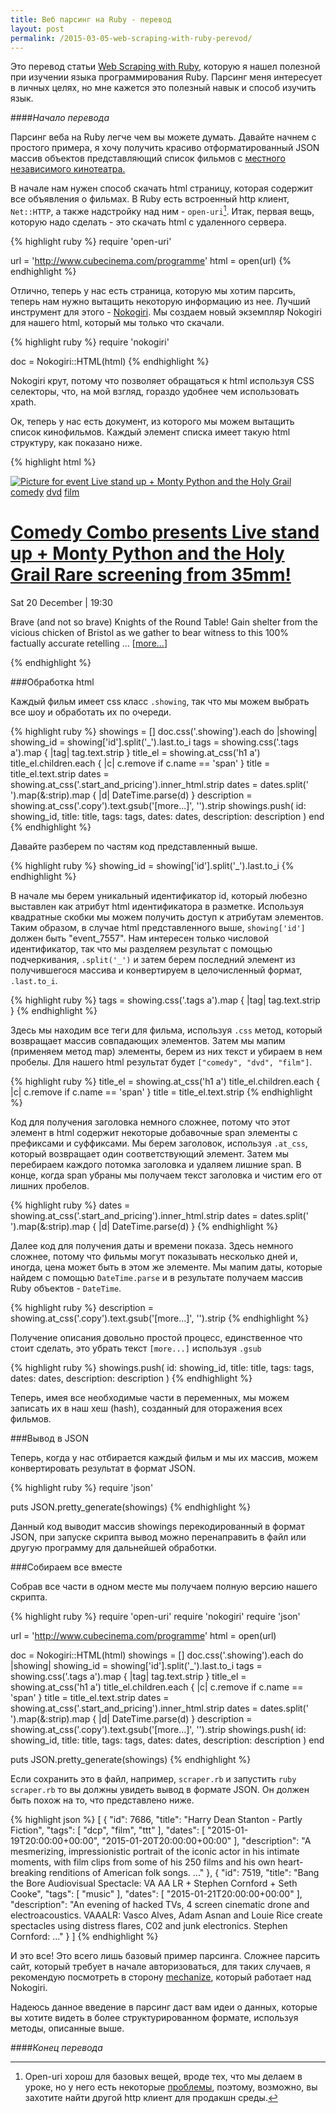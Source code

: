 ```yaml
---
title: Веб парсинг на Ruby - перевод
layout: post
permalink: /2015-03-05-web-scraping-with-ruby-perevod/
---
```


Это перевод статьи <a href="https://www.chrismytton.uk/2015/01/19/web-scraping-with-ruby/" target="_blank">Web Scraping with Ruby</a>, которую я нашел полезной при изучении языка программирования Ruby. Парсинг меня интересует в личных целях, но мне кажется это полезный навык и способ изучить язык.   

####*Начало перевода*

Парсинг веба на Ruby легче чем вы можете думать. Давайте начнем с простого примера, я хочу получить красиво отформатированный JSON массив объектов представляющий список фильмов с <a href="http://www.cubecinema.com/programme" target="_blank">местного независимого кинотеатра.</a>

В начале нам нужен способ скачать html страницу, которая содержит все объявления о фильмах. В Ruby есть встроенный http клиент, ```Net::HTTP```, а также надстройку над ним - ```open-uri```[^1]. Итак, первая вещь, которую надо сделать - это скачать html с удаленного сервера. 

{% highlight ruby %}
require 'open-uri'

url = 'http://www.cubecinema.com/programme'
html = open(url)
{% endhighlight %}

Отлично, теперь у нас есть страница, которую мы хотим парсить, теперь нам нужно вытащить некоторую информацию из нее. Лучший инструмент для этого - <a href="http://www.nokogiri.org/" target="_blank">Nokogiri</a>. Мы создаем новый экземпляр Nokogiri для нашего html, который мы только что скачали. 

{% highlight ruby %}
require 'nokogiri'

doc = Nokogiri::HTML(html)
{% endhighlight %}

Nokogiri крут, потому что позволяет обращаться к html используя CSS селекторы, что, на мой взгляд, гораздо удобнее чем использовать xpath.

Ок, теперь у нас есть документ, из которого мы можем вытащить список кинофильмов. Каждый элемент списка имеет такую html структуру, как показано ниже.

{% highlight html %}
<div class="showing" id="event_7557">
  <a href="/programme/event/live-stand-up-monty-python-and-the-holy-grail,7557/">
    <img src="/media/diary/thumbnails/montypython2_1.png.500x300_q85_background-%23FFFFFF_crop-smart.jpg" alt="Picture for event Live stand up + Monty Python and the Holy Grail">
  </a>
  <span class="tags"><a href="/programme/view/comedy/" class="tag_comedy">comedy</a> <a href="/programme/view/dvd/" class="tag_dvd">dvd</a> <a href="/programme/view/film/" class="tag_film">film</a> </span>
  <h1>
    <a href="/programme/event/live-stand-up-monty-python-and-the-holy-grail,7557/">
      <span class="pre_title">Comedy Combo presents</span>
      Live stand up + Monty Python and the Holy Grail
      <span class="post_title">Rare screening from 35mm!</span>
    </a>
  </h1>
  <div class="event_details">
    <p class="start_and_pricing">
      Sat 20 December | 19:30
      <br>
    </p>
    <p class="copy">Brave (and not so brave) Knights of the Round Table! Gain shelter from the vicious chicken of Bristol as we gather to bear witness to this 100% factually accurate retelling ... [<a class="more" href="/programme/event/live-stand-up-monty-python-and-the-holy-grail,7557/">more...</a>]</p>
  </div>
</div>
{% endhighlight %} 

###Обработка html

Каждый фильм имеет css класс ```.showing```, так что мы можем выбрать все шоу и обработать их по очереди. 

{% highlight ruby %}
showings = []
doc.css('.showing').each do |showing|
  showing_id = showing['id'].split('_').last.to_i
  tags = showing.css('.tags a').map { |tag| tag.text.strip }
  title_el = showing.at_css('h1 a')
  title_el.children.each { |c| c.remove if c.name == 'span' }
  title = title_el.text.strip
  dates = showing.at_css('.start_and_pricing').inner_html.strip
  dates = dates.split('<br>').map(&:strip).map { |d| DateTime.parse(d) }
  description = showing.at_css('.copy').text.gsub('[more...]', '').strip
  showings.push(
    id: showing_id,
    title: title,
    tags: tags,
    dates: dates,
    description: description
  )
end
{% endhighlight %}

Давайте разберем по частям код представленный выше.

{% highlight ruby %}
showing_id = showing['id'].split('_').last.to_i
{% endhighlight %}

В начале мы берем уникальный идентификатор id, который любезно выставлен как атрибут html идентификатора в разметке. Используя квадратные скобки мы можем получить доступ к атрибутам элементов. Таким образом, в случае html представленного выше, ```showing['id']``` должен быть "event_7557". Нам интересен только числовой идентификатор, так что мы разделяем результат с помощью подчеркивания, ```.split('_')``` и затем берем последний элемент из получившегося массива и конвертируем в целочисленный формат, ```.last.to_i```.

{% highlight ruby %}
tags = showing.css('.tags a').map { |tag| tag.text.strip }
{% endhighlight %}

Здесь мы находим все теги для фильма, используя ```.css``` метод, который возвращает массив совпадающих элементов. Затем мы мапим (применяем метод map) элементы, берем из них текст и убираем в нем пробелы. Для нашего html результат будет ```["comedy", "dvd", "film"]```.

{% highlight ruby %}
title_el = showing.at_css('h1 a')
title_el.children.each { |c| c.remove if c.name == 'span' }
title = title_el.text.strip
{% endhighlight %}

Код для получения заголовка немного сложнее, потому что этот элемент в html содержит некоторые добавочные span элементы с префиксами и суффиксами. Мы берем заголовок, используя ```.at_css```, который возвращает один соответствующий элемент. Затем мы перебираем каждого потомка заголовка и удаляем лишние span. В конце, когда span убраны мы получаем текст заголовка и чистим его от лишних пробелов. 

{% highlight ruby %}
dates = showing.at_css('.start_and_pricing').inner_html.strip
dates = dates.split('<br>').map(&:strip).map { |d| DateTime.parse(d) }
{% endhighlight %}

Далее код для получения даты и времени показа. Здесь немного сложнее, потому что фильмы могут показывать несколько дней и, иногда, цена может быть в этом же элементе. Мы мапим даты, которые найдем с помощью  ```DateTime.parse``` и в результате получаем массив Ruby объектов - ```DateTime```. 

{% highlight ruby %}
description = showing.at_css('.copy').text.gsub('[more...]', '').strip
{% endhighlight %}

Получение описания довольно простой процесс, единственное что стоит сделать, это убрать текст ```[more...]``` используя ```.gsub```

{% highlight ruby %}
showings.push(
    id: showing_id,
    title: title,
    tags: tags,
    dates: dates,
    description: description
  )
{% endhighlight %}

Теперь, имея все необходимые части в переменных, мы можем записать их в наш хеш (hash), созданный для оторажения всех фильмов. 

###Вывод в JSON

Теперь, когда у нас отбирается каждый фильм и мы их массив, можем конвертировать результат в формат JSON. 

{% highlight ruby %}
require 'json'

puts JSON.pretty_generate(showings)
{% endhighlight %}

Данный код выводит массив showings перекодированный в формат JSON, при запуске скрипта вывод можно перенаправить в файл или другую программу для дальнейшей обработки. 

###Собираем все вместе

Собрав все части в одном месте мы получаем полную версию нашего скрипта. 

{% highlight ruby %}
require 'open-uri'
require 'nokogiri'
require 'json'

url = 'http://www.cubecinema.com/programme'
html = open(url)

doc = Nokogiri::HTML(html)
showings = []
doc.css('.showing').each do |showing|
  showing_id = showing['id'].split('_').last.to_i
  tags = showing.css('.tags a').map { |tag| tag.text.strip }
  title_el = showing.at_css('h1 a')
  title_el.children.each { |c| c.remove if c.name == 'span' }
  title = title_el.text.strip
  dates = showing.at_css('.start_and_pricing').inner_html.strip
  dates = dates.split('<br>').map(&:strip).map { |d| DateTime.parse(d) }
  description = showing.at_css('.copy').text.gsub('[more...]', '').strip
  showings.push(
    id: showing_id,
    title: title,
    tags: tags,
    dates: dates,
    description: description
  )
end

puts JSON.pretty_generate(showings)
{% endhighlight %}

Если сохранить это в файл, например, ```scraper.rb``` и запустить ```ruby scraper.rb``` то вы должны увидеть вывод в формате JSON. Он должен быть похож на то, что представлено ниже.

{% highlight json %}
[
  {
    "id": 7686,
    "title": "Harry Dean Stanton - Partly Fiction",
    "tags": [
      "dcp",
      "film",
      "ttt"
    ],
    "dates": [
      "2015-01-19T20:00:00+00:00",
      "2015-01-20T20:00:00+00:00"
    ],
    "description": "A mesmerizing, impressionistic portrait of the iconic actor in his intimate moments, with film clips from some of his 250 films and his own heart-breaking renditions of American folk songs. ..."
  },
  {
    "id": 7519,
    "title": "Bang the Bore Audiovisual Spectacle: VA AA LR + Stephen Cornford + Seth Cooke",
    "tags": [
      "music"
    ],
    "dates": [
      "2015-01-21T20:00:00+00:00"
    ],
    "description": "An evening of hacked TVs, 4 screen cinematic drone and electroacoustics. VAAALR: Vasco Alves, Adam Asnan and Louie Rice create spectacles using distress flares, C02 and junk electronics. Stephen Cornford: ..."
  }
]
{% endhighlight %}

И это все! Это всего лишь базовый пример парсинга. Сложнее парсить сайт, который требует в начале авторизоваться, для таких случаев, я рекомендую посмотреть в сторону <a href="http://docs.seattlerb.org/mechanize/GUIDE_rdoc.html" target="_blank">mechanize</a>, который работает над Nokogiri.

Надеюсь данное введение в парсинг даст вам идеи о данных, которые вы хотите видеть в более структурированном формате, используя методы, описанные выше.  

####*Конец перевода*

[^1]: Open-uri хорош для базовых вещей, вроде тех, что мы делаем в уроке, но у него есть некоторые <a href="https://bugs.ruby-lang.org/issues/3719" target="_blank">проблемы</a>, поэтому, возможно, вы захотите найти другой http клиент для продакшн среды. 


